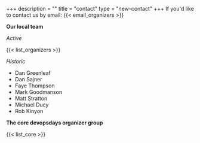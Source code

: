+++
description = ""
title = "contact"
type = "new-contact"
+++
If you'd like to contact us by email: {{< email_organizers >}}

<b>Our local team</b>

<i>Active</i>

{{< list_organizers >}}

<i>Historic</i>

<ul>
<li>Dan Greenleaf</li>
<li>Dan Sajner</li>
<li>Faye Thompson</li>
<li>Mark Goodmanson</li>
<li>Matt Stratton</li>
<li>Michael Ducy</li>
<li>Rob Kinyon</li>
</ul>

<b>The core devopsdays organizer group</b>

{{< list_core >}}